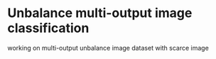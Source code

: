 # Unbalance multi-output image classification

working on multi-output unbalance image dataset with scarce image 